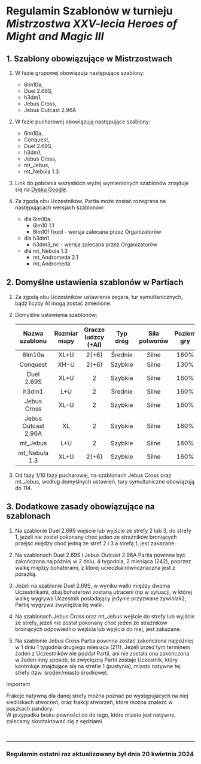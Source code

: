 # Regulamin Szablonów w turnieju *Mistrzostwa XXV-lecia Heroes of Might and Magic III*

## 1. Szablony obowiązujące w Mistrzostwach

1. W fazie grupowej obowiązuja następujące szablony:

    - 6lm10a,
    - Duel 2.69S,
    - h3dm1,
    - Jebus Cross,
    - Jebus Outcast 2.96A

2. W fazie pucharowej obowiązują następujące szablony:

    - 6lm10a,
    - Conquest,
    - Duel 2.69S,
    - h3dm1,
    - Jebus Cross,
    - mt_Jebus,
    - mt_Nebula 1.3.

3. Link do pobrania wszystkich wyżej wymienionych szablonów znajduje się na [Dysku Google](https://drive.google.com/drive/folders/15jK89Q5ptZBc1w8-rAItX8zrpImn2Dk8?usp=sharing).

4. Za zgodą obu Uczestników, Partia może zostać rozegrana na następującach wersjach szablonów:

    - dla 6lm10a:
      - 6lm10 1.1
      - 6lm10f fixed - wersja zalecana przez Organizatorów
    - dla h3dm1
      - h3dm3_nc - wersja zalecana przez Organizatorów
    - dla mt_Nebula 1.3
      - mt_Andromeda 2.1
      - mt_Andromeda

## 2. Domyślne ustawienia szablonów w Partiach

1. Za zgodą obu Uczestników ustawienia zegara, tur symultanicznych, bądź liczby AI mogą zostać zmienione.

2. Domyślne ustawienia szablonów:

    |   Nazwa szablonu    | Rozmiar mapy | Gracze ludzcy (+AI) | Typ dróg | Siła potworów | Poziom gry |       Zegar       | Tury symultaniczne |
    |:-------------------:|:------------:|:-------------------:|:--------:|:-------------:|:----------:|:-----------------:|:------------------:|
    |       6lm10a        |     XL+U     |        2(+6)        | Średnie  |     Silne     |    160%    | 18:00+07:00+01:15 |        121         |
    |      Conquest       |     XH-U     |        2(+6)        | Szybkie  |     Silne     |    130%    | 20:00+08:00+01:15 |        123         |
    |     Duel 2.69S      |     XL+U     |          2          | Szybkie  |     Silne     |    160%    | 02:00+01:00+00:20 |        127         |
    |        h3dm1        |     L+U      |          2          | Średnie  |     Silne     |    160%    | 20:00+07:00+01:15 |        115         |
    |     Jebus Cross     |     XL-U     |          2          | Szybkie  |     Silne     |    160%    | 14:00+07:00+01:30 |        116         |
    | Jebus Outcast 2.96A |      XL      |          2          | Szybkie  |     Silne     |    160%    | 02:00+01:00+00:20 |        131         |
    |      mt_Jebus       |     L+U      |          2          | Szybkie  |     Silne     |    160%    | 14:00+07:00+01:30 |        116         |
    |    mt_Nebula 1.3    |     XL+U     |        2(+6)        | Szybkie  |     Silne     |    160%    | 20:00+08:00+01:15 |        121         |

3. Od fazy 1/16 fazy pucharowej, na szablonach Jebus Cross oraz mt_Jebus, według domyślnych ustawień, tury symultaniczne obowiązują do 114.

## 3. Dodatkowe zasady obowiązujące na szablonach

1. Na szablonie Duel 2.69S wejście lub wyjście ze strefy 2 lub 3, do strefy 1, jeżeli nie został pokonany choć jeden ze strażników broniących przejść między choć jedną ze stref 2 i 3 a strefą 1, jest zakazane.

2. Na szablonach Duel 2.69S i Jebus Outcast 2.96A Partia powinna być zakończona najpóźniej w 2 dniu, 4 tygodnia, 2 miesiąca (242), poprzez walkę między bohaterami, z której ucieczka równoznaczna jest z porażką.

3. Jeżeli na szablonie Duel 2.69S, w wyniku walki między dwoma Uczestnikami, obaj bohaterowi zostaną utraceni (np w sytuacji, w której walkę wygrywa Uczestnik posiadający jedynie przyzwane żywiołaki), Partię wygrywa zwycięzca tej walki.

4. Na szablonach Jebus Cross oraz mt_Jebus wejście do strefy lub wyjście ze strefy, jeżeli nie został pokonany choć jeden ze strażników broniących odpowiednio wejścia lub wyjścia do niej, jest zakazane.

5. Na szablonie Jebus Cross Partia powinna zostać zakończona najpóźniej w 1 dniu 1 tygodnia drugiego miesiąca (211). Jeżeli przed tym terminem żaden z Uczestników nie poddał Partii, ani nie została ona zakończona w żaden inny sposób, to zwycięzcą Partii zostaje Uczestnik, który kontroluje znajdujące się na strefie 1 (pustynia), miasto natywne tej strefy (tzw. środek/miasto środkowe).

> [!IMPORTANT]
> Frakcje natywną dla danej strefy można poznać po występujacych na niej siedliskach stworzeń, oraz frakcji stworzeń, które można znaleźć w puszkach pandory.\
> W przypadku braku pewności co do tego, które miasto jest natywne, zalecamy skontaktować się z sędziami

<br/>
<hr>

### Regulamin ostatni raz aktualizowany był dnia 20 kwietnia 2024
